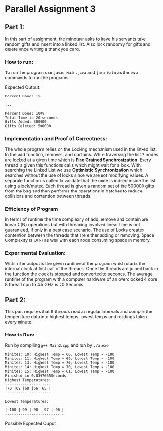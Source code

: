 # Parallel Assignment 3
## Part 1:
In this part of assignment, the minotaur asks to have his servants take random gifts and insert into a linked list. Also look randomly for gifts and delete once writing a thank you card.
### How to run:
To run the program use `javac Main.java` and `java Main` as the two commands to run the programs

Expected Output:
```
Percent Done: 1%

...

Percent Done: 100%
Total Time is 20 seconds
Gifts Added: 500000
Gifts Deleted: 500000
```

### Implementation and Proof of Correctness:
The whole program relies on the Locking mechanism used in the linked list. In the add function, removes, and contains. While traversing the list 2 nodes are locked at a given time which is __Fine Grained Synchronization__. Every thread is given this functions calls which might wait for a lock. With searching the Linked List we use __Optimistic Synchronization__ which searches without the use of locks since we are not modifying values. A separate function is called to validate that the node is indeed inside the list using a lock/mutex. Each thread is given a random set of the 500000 gifts from the bag and then performs the operations in batches to reduce collisions and contention between threads.


### Efficiency of Program
In terms of runtime the time complexity of add, remove and contain are linear O(N) operations but with threading involved linear time is not guaranteed, if only in a best case scenario. The use of Locks creates contention between the threads that are either adding or removing. Space Complexity is O(N) as well with each node consuming space in memory.

### Experimental Evaluation:

Within the output is the given runtime of the program which starts the internal clock at first call of the threads. Once the threads are joined back in the function the clock is stopped and converted to seconds.
The average runtime of the program with a computer hardware of an overclocked 4 core 8 thread cpu to 4.5 GHZ is 20 Seconds.

## Part 2:
This part requires that 8 threads read at regular intervals and compile the temperature data into highest temps, lowest temps and readings taken every minute.

### How to Run:
Run by compiling `g++ Main2.cpp` and run by `./a.exe`

```
Minites: 10: Highest Temp = 66, Lowest Temp = -100
Minites: 11: Highest Temp = 69, Lowest Temp = -100
Minites: 13: Highest Temp = 70, Lowest Temp = -100
Minites: 14: Highest Temp = 70, Lowest Temp = -100
Minites: 15: Highest Temp = 61, Lowest Temp = -100
Finished in 0.0397665Seconds
Highest Temperatures:
---------------------
|70 |69 |68 |66 |65 |
---------------------

Lowest Temperatures:
---------------------------
|-100 |-99 |-98 |-97 |-96 |
---------------------------
```
Possible Expected Ouput

### 
